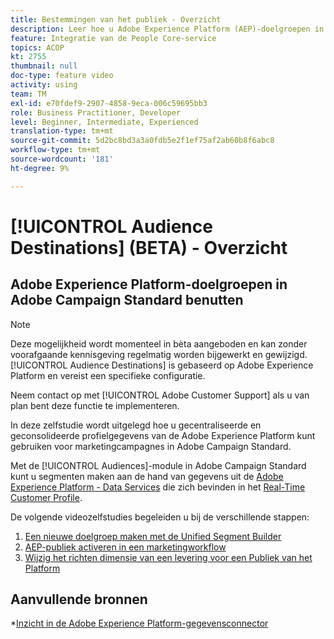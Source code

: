 ```yaml
---
title: Bestemmingen van het publiek - Overzicht
description: Leer hoe u Adobe Experience Platform (AEP)-doelgroepen in Adobe Campaign Standard (ACS) kunt gebruiken
feature: Integratie van de People Core-service
topics: ACOP
kt: 2755
thumbnail: null
doc-type: feature video
activity: using
team: TM
exl-id: e70fdef9-2907-4858-9eca-006c59695bb3
role: Business Practitioner, Developer
level: Beginner, Intermediate, Experienced
translation-type: tm+mt
source-git-commit: 5d2bc8bd3a3a0fdb5e2f1ef75af2ab60b8f6abc8
workflow-type: tm+mt
source-wordcount: '181'
ht-degree: 9%

---
```


# [!UICONTROL Audience Destinations] (BETA) - Overzicht

## Adobe Experience Platform-doelgroepen in Adobe Campaign Standard benutten

>[!NOTE]
>
>Deze mogelijkheid wordt momenteel in bèta aangeboden en kan zonder voorafgaande kennisgeving regelmatig worden bijgewerkt en gewijzigd. [!UICONTROL Audience Destinations] is gebaseerd op Adobe Experience Platform en vereist een specifieke configuratie.
>
>Neem contact op met [!UICONTROL Adobe Customer Support] als u van plan bent deze functie te implementeren.


In deze zelfstudie wordt uitgelegd hoe u gecentraliseerde en geconsolideerde profielgegevens van de Adobe Experience Platform kunt gebruiken voor marketingcampagnes in Adobe Campaign Standard.

Met de [!UICONTROL Audiences]-module in Adobe Campaign Standard kunt u segmenten maken aan de hand van gegevens uit de [Adobe Experience Platform - Data Services](https://www.adobe.io/apis/experienceplatform/home/services.html) die zich bevinden in het [Real-Time Customer Profile](https://docs.adobe.com/content/help/en/platform-learn/tutorials/profiles/understanding-the-real-time-customer-profile.html).

De volgende videozelfstudies begeleiden u bij de verschillende stappen:

1. [Een nieuwe doelgroep maken met de Unified Segment Builder](/help/profiles-and-audiences/audience-destinations/creating-audiences-using-segment-builder.md)
2. [AEP-publiek activeren in een marketingworkflow](/help/profiles-and-audiences/audience-destinations/activating-aep-audiences.md)
3. [Wijzig het richten dimensie van een levering voor een Publiek van het Platform](/help/profiles-and-audiences/audience-destinations/changing-targeting-dimension.md)

## Aanvullende bronnen

*[Inzicht in de Adobe Experience Platform-gegevensconnector](/help/administrating/adobe-experience-platform-data-connector/understanding-the-adobe-experience-platform-data-connector.md)
